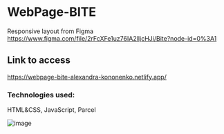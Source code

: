 ﻿# WebPage-BITE

Responsive layout from Figma https://www.figma.com/file/2rFcXFe1uz76IA2lIjcHJi/Bite?node-id=0%3A1

## Link to access

https://webpage-bite-alexandra-kononenko.netlify.app/

### Technologies used:

HTML&CSS, JavaScript, Parcel

![image](https://user-images.githubusercontent.com/92441983/172070727-468886d5-d69e-42bb-a971-dd0a7a4f09fc.png)
